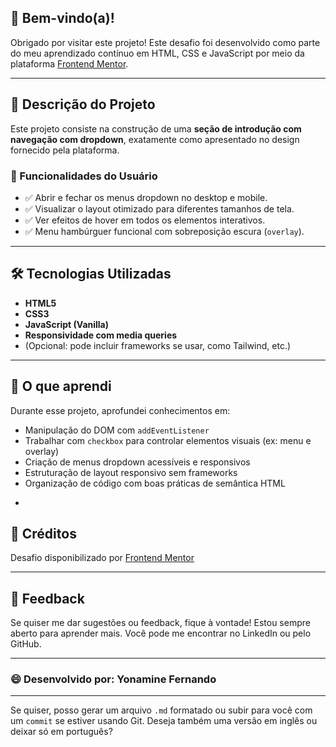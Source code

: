 ## 👋 Bem-vindo(a)!

Obrigado por visitar este projeto!
Este desafio foi desenvolvido como parte do meu aprendizado contínuo em HTML, CSS e JavaScript por meio da plataforma [Frontend Mentor](https://www.frontendmentor.io/).

---

## 📌 Descrição do Projeto

Este projeto consiste na construção de uma **seção de introdução com navegação com dropdown**, exatamente como apresentado no design fornecido pela plataforma.

### 🎯 Funcionalidades do Usuário

* ✅ Abrir e fechar os menus dropdown no desktop e mobile.
* ✅ Visualizar o layout otimizado para diferentes tamanhos de tela.
* ✅ Ver efeitos de hover em todos os elementos interativos.
* ✅ Menu hambúrguer funcional com sobreposição escura (`overlay`).

---

## 🛠️ Tecnologias Utilizadas

* **HTML5**
* **CSS3**
* **JavaScript (Vanilla)**
* **Responsividade com media queries**
* (Opcional: pode incluir frameworks se usar, como Tailwind, etc.)

---

## 🧠 O que aprendi

Durante esse projeto, aprofundei conhecimentos em:

* Manipulação do DOM com `addEventListener`
* Trabalhar com `checkbox` para controlar elementos visuais (ex: menu e overlay)
* Criação de menus dropdown acessíveis e responsivos
* Estruturação de layout responsivo sem frameworks
* Organização de código com boas práticas de semântica HTML

-

## 📝 Créditos

Desafio disponibilizado por [Frontend Mentor](https://www.frontendmentor.io/challenges/intro-section-with-dropdown-navigation-ryaPetHE5)

---

## 💬 Feedback

Se quiser me dar sugestões ou feedback, fique à vontade! Estou sempre aberto para aprender mais.
Você pode me encontrar no LinkedIn ou pelo GitHub.

---

### 😄 Desenvolvido por: **Yonamine Fernando**

---

Se quiser, posso gerar um arquivo `.md` formatado ou subir para você com um `commit` se estiver usando Git. Deseja também uma versão em inglês ou deixar só em português?

